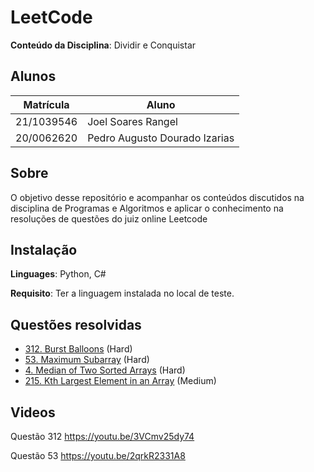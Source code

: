 # LeetCode

**Conteúdo da Disciplina**: Dividir e Conquistar<br>

## Alunos
|Matrícula | Aluno |
| -- | -- |
| 21/1039546  |  Joel Soares Rangel |
| 20/0062620  |  Pedro Augusto Dourado Izarias |

## Sobre 
O objetivo desse repositório e acompanhar os conteúdos discutidos na disciplina de Programas e Algoritmos e aplicar o conhecimento na resoluções de questões
do juiz online Leetcode

## Instalação 
**Linguages**: Python, C#<br>

**Requisito**: Ter a linguagem instalada no local de teste.

## Questões resolvidas

- [312. Burst Balloons](Questões/Q312-Hard/312-burst-baloons.md) (Hard)
- [53. Maximum Subarray](Questões/Q53-Medium/ResoluçãoQ53.md) (Hard)
- [4. Median of Two Sorted Arrays](Questões/Q04-Hard/ResoluçãoQ04.md) (Hard)
- [215. Kth Largest Element in an Array](Questões/Q215-Medium/ResoluçãoQ215.md) (Medium)
  

## Videos

Questão 312
https://youtu.be/3VCmv25dy74

Questão 53
https://youtu.be/2qrkR2331A8



